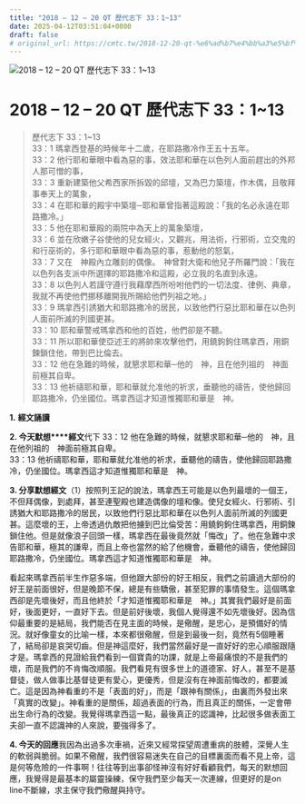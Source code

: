 ```yaml
---
title: "2018 – 12 – 20 QT 歷代志下 33：1~13"
date: 2025-04-12T03:51:04+0800
draft: false
# original_url: https://cmtc.tw/2018-12-20-qt-%e6%ad%b7%e4%bb%a3%e5%bf%97%e4%b8%8b-33%ef%bc%9a113
---
```


![2018 – 12 – 20 QT 歷代志下 33：1\~13](/images/qt.jpg   "2018 – 12 – 20 QT 歷代志下 33：1\~13")

# 2018 – 12 – 20 QT 歷代志下 33：1\~13

> 歷代志下 33：1\~13  
> 33：1 瑪拿西登基的時候年十二歲，在耶路撒冷作王五十五年。  
> 33：2 他行耶和華眼中看為惡的事，效法耶和華在以色列人面前趕出的外邦人那可憎的事，  
> 33：3 重新建築他父希西家所拆毀的邱壇，又為巴力築壇，作木偶，且敬拜事奉天上的萬象，  
> 33：4 在耶和華的殿宇中築壇─耶和華曾指著這殿說：「我的名必永遠在耶路撒冷。」  
> 33：5 他在耶和華殿的兩院中為天上的萬象築壇，  
> 33：6 並在欣嫩子谷使他的兒女經火，又觀兆，用法術，行邪術，立交鬼的和行巫術的，多行耶和華眼中看為惡的事，惹動他的怒氣，  
> 33：7 又在　神殿內立雕刻的偶像。　神曾對大衛和他兒子所羅門說：「我在以色列各支派中所選擇的耶路撒冷和這殿，必立我的名直到永遠。  
> 33：8 以色列人若謹守遵行我藉摩西所吩咐他們的一切法度、律例、典章，我就不再使他們挪移離開我所賜給他們列祖之地。」  
> 33：9 瑪拿西引誘猶大和耶路撒冷的居民，以致他們行惡比耶和華在以色列人面前所滅的列國更甚。  
> 33：10 耶和華警戒瑪拿西和他的百姓，他們卻是不聽。  
> 33：11 所以耶和華使亞述王的將帥來攻擊他們，用鐃鉤鉤住瑪拿西，用銅鍊鎖住他，帶到巴比倫去。  
> 33：12 他在急難的時候，就懇求耶和華─他的　神，且在他列祖的　神面前極其自卑。  
> 33：13 他祈禱耶和華，耶和華就允准他的祈求，垂聽他的禱告，使他歸回耶路撒冷，仍坐國位。瑪拿西這才知道惟獨耶和華是　神。

**1.** **經文誦讀**

**2. 今天默想****經文**代下 33：12 他在急難的時候，就懇求耶和華─他的　神，且在他列祖的　神面前極其自卑。  
33：13 他祈禱耶和華，耶和華就允准他的祈求，垂聽他的禱告，使他歸回耶路撒冷，仍坐國位。瑪拿西這才知道惟獨耶和華是　神。

**3. 分享默想經文**（1）按照列王記的說法，瑪拿西王可能是以色列最壞的一個王，不但拜偶像，到處拜，甚至連聖殿也建造偶像的壇和像。使兒女經火、行邪術、引誘猶大和耶路撒冷的居民，以致他們行惡比耶和華在以色列人面前所滅的列國更甚。這麼壞的王，上帝透過仇敵把他擄到巴比倫受苦：用鐃鉤鉤住瑪拿西，用銅鍊鎖住他。但是就像浪子回頭一樣，瑪拿西在最後竟然就「悔改」了。他在急難中求告耶和華，極其的謙卑，而且上帝也當然的給了他機會，垂聽他的禱告，使他歸回耶路撒冷，仍坐國位。瑪拿西這才知道惟獨耶和華是　神。

看起來瑪拿西前半生作惡多端，但他跟大部份的好王相反，我們之前讀過大部份的好王是前面很好，但是晚節不保，總是有些驕傲，甚至犯罪的事情發生。這個瑪拿西卻是先壞後好，而且他終於「才知道惟獨耶和華是　神。」其實我們最好是前面好，後面更好，一直好下去。但是前好後壞，我個人覺得還不如先壞後好。因為信仰最重要的是結局，我們能否在見主面的時候，是儆醒，是忠心，是預備好的情況。就好像童女的比喻一樣，本來都很儆醒，但是到最後一刻，竟然有5個睡著了，結局卻是哀哭切齒。但是神這麼好，我們當然最好是一直好好的忠心順服跟隨才是。瑪拿西的見證給我們看到一個寶貴的功課，就是上帝最痛恨的不是我們的壞，而是我們的不肯悔改順服。我們看見有很多世上的道德家、好人，甚至不是基督徒，做人做事比基督徒更有愛心，更優秀，但是沒有在神面前悔改的，都要滅亡。這是因為神看重的不是「表面的好」，而是「跟神有關係」，由裏而外發出來「真實的改變」。神看重的是關係，超過表面的行為，而且真正的關係，一定會帶出生命行為的改變。我覺得瑪拿西這一點，最後真正的認識神，比起很多做表面工夫卻一直不認識神的人來說，要強得多了。

**4. 今天的回應**我因為出過多次車禍，近來又經常探望周遭重病的肢體，深覺人生的軟弱與脆弱。如果不儆醒，我們很容易迷失在自己的目標裏面而看不見上帝，這是何等危險的一件事啊！往往等到出事卻怪神沒有好好看顧我們，每天的默想回應，我覺得是最基本的屬靈操練，保守我們至少每天一次連線，但更好的是on line不斷線，求主保守我們儆醒與持守。